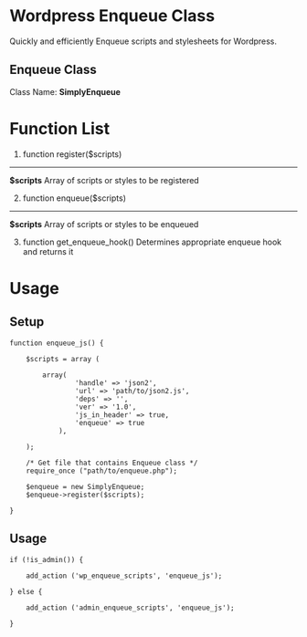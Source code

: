 Wordpress Enqueue Class
==============
Quickly and efficiently Enqueue scripts and stylesheets for Wordpress.



Enqueue Class
-------------
Class Name: **SimplyEnqueue**

**Function List**
==============
1. function register($scripts)
-------------

**$scripts**
Array of scripts or styles to be registered

2. function enqueue($scripts)
-------------

**$scripts**
Array of scripts or styles to be enqueued

3. function get_enqueue_hook()
Determines appropriate enqueue hook and returns it

Usage
==========

Setup
-----

	function enqueue_js() {

		$scripts = array (
		
			array(
					'handle' => 'json2',
					'url' => 'path/to/json2.js',
					'deps' => '',
					'ver' => '1.0',
					'js_in_header' => true,
					'enqueue' => true
				),

		);
		
		/* Get file that contains Enqueue class */
		require_once ("path/to/enqueue.php");
		
		$enqueue = new SimplyEnqueue;
		$enqueue->register($scripts);

	}

Usage
-----

	if (!is_admin()) {

		add_action ('wp_enqueue_scripts', 'enqueue_js');

	} else {

		add_action ('admin_enqueue_scripts', 'enqueue_js');
		
	}
